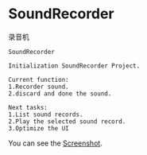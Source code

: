 SoundRecorder
=============

录音机

    SoundRecorder
    
    Initialization SoundRecorder Project.
    
    Current function:
    1.Recorder sound.
    2.discard and done the sound.
    
    Next tasks:
    1.List sound records.
    2.Play the selected sound record.
    3.Optimize the UI
    
You can see the [Screenshot][1].


[1]: http://www.androideng.com/?portfolio=soundrecorder


